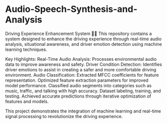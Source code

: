 # Audio-Speech-Synthesis-and-Analysis
Driving Experience Enhancement System 🚗🎵
This repository contains a system designed to enhance the driving experience through real-time audio analysis, situational awareness, and driver emotion detection using machine learning techniques.

Key Highlights:
  Real-Time Audio Analysis: Processes environmental audio data to improve awareness and safety.
  Driver Condition Detection: Identifies driver emotions to assist in creating a safer and more comfortable driving environment.
  Audio Classification:
  Extracted MFCC coefficients for feature representation.
  Optimized feature extraction parameters for improved model performance.
  Classified audio segments into categories such as music, traffic, and talking with high accuracy.
  Dataset labeling, training, and testing.
  Achieved accurate predictions through iterative optimization of features and models.

This project demonstrates the integration of machine learning and real-time signal processing to revolutionize the driving experience.
